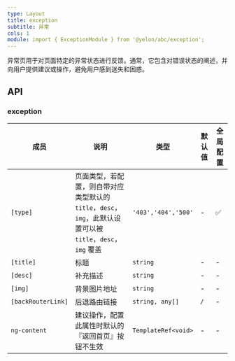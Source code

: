 ```yaml
---
type: Layout
title: exception
subtitle: 异常
cols: 1
module: import { ExceptionModule } from '@yelon/abc/exception';
---
```


异常页用于对页面特定的异常状态进行反馈。通常，它包含对错误状态的阐述，并向用户提供建议或操作，避免用户感到迷失和困惑。

## API

### exception

| 成员 | 说明 | 类型 | 默认值 | 全局配置 |
|----|----|----|-----|------|
| `[type]` | 页面类型，若配置，则自带对应类型默认的 `title`，`desc`，`img`，此默认设置可以被 `title`，`desc`，`img` 覆盖 | `'403','404','500'` | - | ✅ |
| `[title]` | 标题 | `string` | - | - |
| `[desc]` | 补充描述 | `string` | - | - |
| `[img]` | 背景图片地址 | `string` | - | - |
| `[backRouterLink]` | 后退路由链接 | `string, any[]` | `/` | - |
| `ng-content` | 建议操作，配置此属性时默认的『返回首页』按钮不生效 | `TemplateRef<void>` | - | - |
